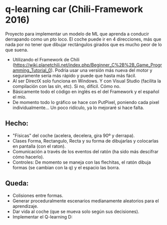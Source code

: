 # q-learning car (Chili-Framework 2016)

Proyecto para implementar un modelo de ML que aprenda a conducir derrapando como un pto loco. El coche puede ir en 4 direcciones, más que nada por no tener que dibujar 
rectángulos girados que es mucho peor de lo que suena. 

- Utilizando el Framework de Chili (https://wiki.planetchili.net/index.php/Beginner_C%2B%2B_Game_Programming_Tutorial_0). Podria 
usar una versión más nueva del motor y seguramente sería más rápido y puede que hasta más fácil. 
- Al ser DirectX solo funciona en Windows. Y con Visual Studio (facilita la compilación con las sln, etc). Si no, difícil. Cómo no.
- Básicamente todo el código en inglés es el del Framework y el español el mío.
- De momento todo lo gráfico se hace con PutPixel, poniendo cada pixel individualmente... Un poco ridículo, ya lo mejoraré si hace falta.

## Hecho:
- "Físicas" del coche (acelera, decelera, gira 90º y derrapa).
- Clases Forma, Rectangulo, Recta y su forma de dibujarlas y colocarlas en pantalla (con el raton).
- Comunicación a través de los eventos del ratón (ha sido más descifrar cómo hacerlo).
- Controles: De momento se maneja con las flechitas, el ratón dibuja formas (se cambian con la q) y el espacio las borra.

## Queda:
- Colisiones entre formas.
- Generar proceduralmente escenarios medianamente aleatorios para el aprendizaje.
- Dar vida al coche (que se mueva solo según sus decisiones).
- Implementar el Q-learning D:
